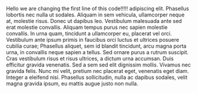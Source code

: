 Hello we are changing the first line of this code!!!!! adipiscing elit. Phasellus lobortis nec nulla ut sodales. Aliquam in sem vehicula, ullamcorper neque at, molestie risus. Donec ut dapibus leo. Vestibulum malesuada ante sed erat molestie convallis. Aliquam tempus purus nec sapien molestie convallis. In urna quam, tincidunt a ullamcorper eu, placerat vel orci. Vestibulum ante ipsum primis in faucibus orci luctus et ultrices posuere cubilia curae; Phasellus aliquet, sem id blandit tincidunt, arcu magna porta urna, in convallis neque sapien a tellus. Sed ornare purus a rutrum suscipit. Cras vestibulum risus et risus ultrices, a dictum urna accumsan. Duis efficitur gravida venenatis. Sed a sem sed elit dignissim mollis. Vivamus nec gravida felis. Nunc mi velit, pretium nec placerat eget, venenatis eget diam. Integer a eleifend nisi. Phasellus sollicitudin, nulla ac dapibus sodales, velit magna gravida ipsum, eu mattis augue justo non nulla.
